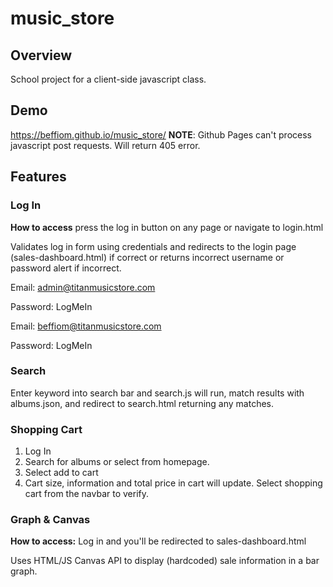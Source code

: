 # music_store

## Overview
School project for a client-side javascript class. 

## Demo
https://beffiom.github.io/music_store/
**NOTE**: Github Pages can't process javascript post requests. Will return 405 error.

## Features
### Log In
**How to access** press the log in button on any page or navigate to login.html

Validates log in form using credentials and redirects to the login page (sales-dashboard.html) if correct or returns incorrect username or password alert if incorrect.

Email: admin@titanmusicstore.com

Password: LogMeIn

Email: beffiom@titanmusicstore.com

Password: LogMeIn

### Search
Enter keyword into search bar and search.js will run, match results with albums.json, and redirect to search.html returning any matches.

### Shopping Cart
1. Log In
2. Search for albums or select from homepage.
3. Select add to cart
4. Cart size, information and total price in cart will update. Select shopping cart from the navbar to verify.

### Graph & Canvas
**How to access:** Log in and you'll be redirected to sales-dashboard.html

Uses HTML/JS Canvas API to display (hardcoded) sale information in a bar graph.
